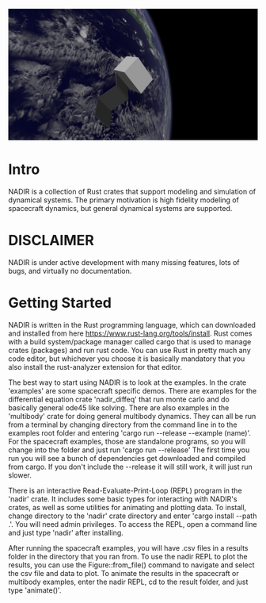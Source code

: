 ![Screenshot](resources/nadir1.jpg)


# Intro
NADIR is a collection of Rust crates that support modeling and simulation of dynamical systems. The primary motivation is high fidelity modeling of spacecraft dynamics, but general dynamical systems are supported.

# DISCLAIMER
NADIR is under active development with many missing features, lots of bugs, and virtually no documentation. 

# Getting Started
NADIR is written in the Rust programming language, which can downloaded and installed from here https://www.rust-lang.org/tools/install. Rust comes with a build system/package manager called cargo that is used to manage  crates (packages) and run rust code. You can use Rust in pretty much any code editor, but whichever you choose it is basically mandatory that you also install the rust-analyzer extension for that editor.

The best way to start using NADIR is to look at the examples. In the crate 'examples' are some spacecraft specific demos. There are examples for the differential equation crate 'nadir_diffeq' that run monte carlo and do basically general ode45 like solving. There are also examples in the 'multibody' crate for doing general multibody dynamics. They can all be run from a terminal by changing directory from the command line in to the examples root folder and entering 'cargo run --release --example (name)'. For the spacecraft examples, those are standalone programs, so you will change into the folder and just run 'cargo run --release' The first time you run you will see a bunch of dependencies get downloaded and compiled from cargo. If you don't include the --release it will still work, it will just run slower.

There is an interactive Read-Evaluate-Print-Loop (REPL) program in the 'nadir' crate. It includes some basic types for interacting with NADIR's crates, as well as some utilities for animating and plotting data. To install, change directory to the 'nadir' crate directory and enter 'cargo install --path .'. You will need admin privileges. To access the REPL, open a command line and just type 'nadir' after installing. 

After running the spacecraft examples, you will have .csv files in a results folder in the directory that you ran from. To use the nadir REPL to plot the results, you can use the Figure::from_file() command to navigate and select the csv file and data to plot. To animate the results in the spacecraft or multibody examples, enter the nadir REPL, cd to the result folder, and just type 'animate()'.